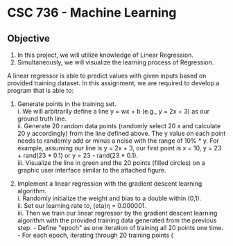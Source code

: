 # CSC 736 - Machine Learning 
## Objective
1. In this project, we will utilize knowledge of Linear Regression.  
2. Simultaneously, we will visualize the learning process of Regression.

A linear regressor is able to predict values with given inputs based on provided training
dataset. In this assignment, we are required to develop a program that is able to:  
1. Generate points in the training set.  
   i. We will arbitrarily define a line y = wx + b (e.g., y = 2x + 3) as our ground truth line.  
   ii. Generate 20 random data points (randomly select 20 x and calculate 20 y accordingly) from
       the line defined above. The y value on each point needs to randomly add or minus a noise
       with the range of 10% * y. For example, assuming our line is y = 2x + 3, our first point
       is x = 10, y = 23 + rand(23 * 0.1) or y = 23 - rand(23 * 0.1).  
   iii. Visualize the line in green and the 20 points (filled circles) on a graphic user
        interface similar to the attached figure.
   
2. Implement a linear regression with the gradient descent learning algorithm.  
   i. Randomly initialize the weight and bias to a double within (0,1).  
   ii. Set our learning rate to, (eta)η = 0.000001.  
   iii. Then we train our linear regressor by the gradient descent learning algorithm with the
        provided training data generated from the previous step.
        - Define "epoch" as one iteration of training all 20 points one time.
        - For each epoch, iterating through 20 training points (
